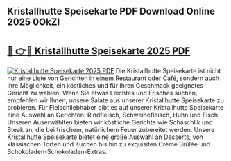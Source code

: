 ## Kristallhutte Speisekarte PDF Download Online 2025 0OkZI

# <h2><a href="http://gc6yk2.nevu.top/?p=Kristallhutte+Speisekarte">🔗 👉🔴 Kristallhutte Speisekarte 2025 PDF</a></h2>

[![Kristallhutte Speisekarte 2025 PDF](https://i.imgur.com/dBaPXMq.png)](http://gc6yk2.nevu.top/?p=Kristallhutte+Speisekarte)
Die Kristallhutte Speisekarte ist nicht nur eine Liste von Gerichten in einem Restaurant oder Café, sondern auch Ihre Möglichkeit, ein köstliches und für Ihren Geschmack geeignetes Gericht zu wählen. Wenn Sie etwas Leichtes und Frisches suchen, empfehlen wir Ihnen, unsere Salate aus unserer Kristallhutte Speisekarte zu probieren. Für Fleischliebhaber gibt es auf unserer Kristallhutte Speisekarte eine Auswahl an Gerichten: Rindfleisch, Schweinefleisch, Huhn und Fisch. Unseren Auserwählten bieten wir köstliche Gerichte wie Schaschlik und Steak an, die bei frischem, natürlichem Feuer zubereitet werden. Unsere Kristallhutte Speisekarte bietet eine große Auswahl an Desserts, von klassischen Torten und Kuchen bis hin zu exquisiten Crème Brûlée und Schokoladen-Schokoladen-Extras.

